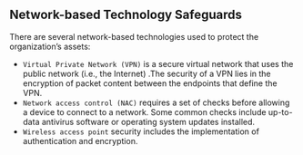 ## Network-based Technology Safeguards

There are several network-based technologies used to protect the organization’s assets:

+ `Virtual Private Network (VPN)` is a secure virtual network that uses the public network (i.e., the Internet)
.The security of a VPN lies in the encryption of packet content between the endpoints that define the VPN.
+ `Network access control (NAC)` requires a set of checks before allowing a device to connect to a network. Some common checks include up-to-data antivirus software or operating system updates installed.
+ `Wireless access point` security includes the implementation of authentication and encryption.
